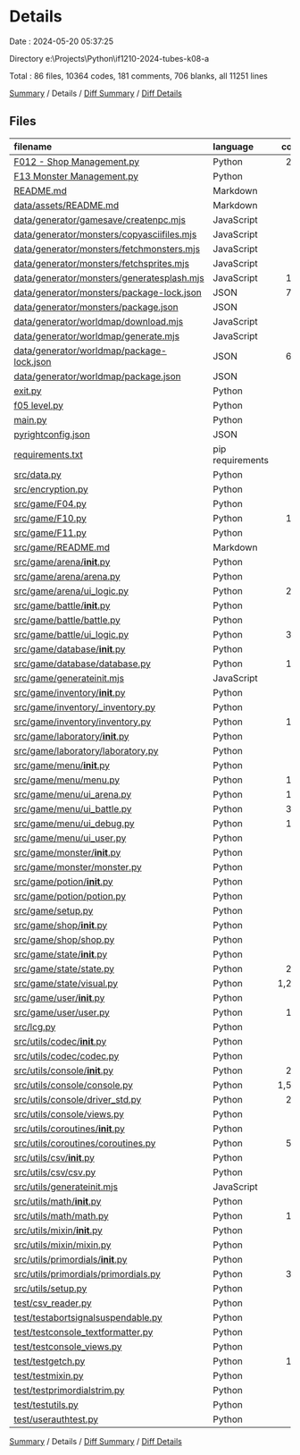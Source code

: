 # Details

Date : 2024-05-20 05:37:25

Directory e:\\Projects\\Python\\if1210-2024-tubes-k08-a

Total : 86 files,  10364 codes, 181 comments, 706 blanks, all 11251 lines

[Summary](results.md) / Details / [Diff Summary](diff.md) / [Diff Details](diff-details.md)

## Files
| filename | language | code | comment | blank | total |
| :--- | :--- | ---: | ---: | ---: | ---: |
| [F012 - Shop Management.py](/F012%20-%20Shop%20Management.py) | Python | 264 | 1 | 32 | 297 |
| [F13 Monster Management.py](/F13%20Monster%20Management.py) | Python | 47 | 1 | 7 | 55 |
| [README.md](/README.md) | Markdown | 10 | 0 | 6 | 16 |
| [data/assets/README.md](/data/assets/README.md) | Markdown | 11 | 0 | 10 | 21 |
| [data/generator/gamesave/createnpc.mjs](/data/generator/gamesave/createnpc.mjs) | JavaScript | 59 | 2 | 6 | 67 |
| [data/generator/monsters/copyasciifiles.mjs](/data/generator/monsters/copyasciifiles.mjs) | JavaScript | 22 | 0 | 3 | 25 |
| [data/generator/monsters/fetchmonsters.mjs](/data/generator/monsters/fetchmonsters.mjs) | JavaScript | 90 | 0 | 7 | 97 |
| [data/generator/monsters/fetchsprites.mjs](/data/generator/monsters/fetchsprites.mjs) | JavaScript | 40 | 0 | 3 | 43 |
| [data/generator/monsters/generatesplash.mjs](/data/generator/monsters/generatesplash.mjs) | JavaScript | 158 | 0 | 4 | 162 |
| [data/generator/monsters/package-lock.json](/data/generator/monsters/package-lock.json) | JSON | 708 | 0 | 1 | 709 |
| [data/generator/monsters/package.json](/data/generator/monsters/package.json) | JSON | 13 | 0 | 1 | 14 |
| [data/generator/worldmap/download.mjs](/data/generator/worldmap/download.mjs) | JavaScript | 75 | 0 | 4 | 79 |
| [data/generator/worldmap/generate.mjs](/data/generator/worldmap/generate.mjs) | JavaScript | 0 | 0 | 1 | 1 |
| [data/generator/worldmap/package-lock.json](/data/generator/worldmap/package-lock.json) | JSON | 629 | 0 | 1 | 630 |
| [data/generator/worldmap/package.json](/data/generator/worldmap/package.json) | JSON | 11 | 0 | 1 | 12 |
| [exit.py](/exit.py) | Python | 15 | 0 | 0 | 15 |
| [f05 level.py](/f05%20level.py) | Python | 15 | 4 | 4 | 23 |
| [main.py](/main.py) | Python | 79 | 3 | 3 | 85 |
| [pyrightconfig.json](/pyrightconfig.json) | JSON | 7 | 0 | 1 | 8 |
| [requirements.txt](/requirements.txt) | pip requirements | 2 | 0 | 1 | 3 |
| [src/data.py](/src/data.py) | Python | 92 | 13 | 29 | 134 |
| [src/encryption.py](/src/encryption.py) | Python | 15 | 3 | 5 | 23 |
| [src/game/F04.py](/src/game/F04.py) | Python | 28 | 0 | 2 | 30 |
| [src/game/F10.py](/src/game/F10.py) | Python | 125 | 1 | 12 | 138 |
| [src/game/F11.py](/src/game/F11.py) | Python | 88 | 1 | 9 | 98 |
| [src/game/README.md](/src/game/README.md) | Markdown | 33 | 0 | 13 | 46 |
| [src/game/arena/__init__.py](/src/game/arena/__init__.py) | Python | 7 | 0 | 4 | 11 |
| [src/game/arena/arena.py](/src/game/arena/arena.py) | Python | 23 | 0 | 6 | 29 |
| [src/game/arena/ui_logic.py](/src/game/arena/ui_logic.py) | Python | 245 | 7 | 4 | 256 |
| [src/game/battle/__init__.py](/src/game/battle/__init__.py) | Python | 15 | 0 | 4 | 19 |
| [src/game/battle/battle.py](/src/game/battle/battle.py) | Python | 55 | 0 | 12 | 67 |
| [src/game/battle/ui_logic.py](/src/game/battle/ui_logic.py) | Python | 371 | 20 | 4 | 395 |
| [src/game/database/__init__.py](/src/game/database/__init__.py) | Python | 31 | 0 | 2 | 33 |
| [src/game/database/database.py](/src/game/database/database.py) | Python | 122 | 0 | 7 | 129 |
| [src/game/generateinit.mjs](/src/game/generateinit.mjs) | JavaScript | 30 | 0 | 3 | 33 |
| [src/game/inventory/__init__.py](/src/game/inventory/__init__.py) | Python | 10 | 0 | 2 | 12 |
| [src/game/inventory/_inventory.py](/src/game/inventory/_inventory.py) | Python | 80 | 0 | 11 | 91 |
| [src/game/inventory/inventory.py](/src/game/inventory/inventory.py) | Python | 102 | 1 | 12 | 115 |
| [src/game/laboratory/__init__.py](/src/game/laboratory/__init__.py) | Python | 0 | 0 | 2 | 2 |
| [src/game/laboratory/laboratory.py](/src/game/laboratory/laboratory.py) | Python | 0 | 0 | 1 | 1 |
| [src/game/menu/__init__.py](/src/game/menu/__init__.py) | Python | 18 | 0 | 10 | 28 |
| [src/game/menu/menu.py](/src/game/menu/menu.py) | Python | 136 | 0 | 5 | 141 |
| [src/game/menu/ui_arena.py](/src/game/menu/ui_arena.py) | Python | 165 | 3 | 7 | 175 |
| [src/game/menu/ui_battle.py](/src/game/menu/ui_battle.py) | Python | 300 | 3 | 17 | 320 |
| [src/game/menu/ui_debug.py](/src/game/menu/ui_debug.py) | Python | 158 | 7 | 6 | 171 |
| [src/game/menu/ui_user.py](/src/game/menu/ui_user.py) | Python | 83 | 0 | 4 | 87 |
| [src/game/monster/__init__.py](/src/game/monster/__init__.py) | Python | 4 | 0 | 2 | 6 |
| [src/game/monster/monster.py](/src/game/monster/monster.py) | Python | 30 | 0 | 4 | 34 |
| [src/game/potion/__init__.py](/src/game/potion/__init__.py) | Python | 10 | 0 | 2 | 12 |
| [src/game/potion/potion.py](/src/game/potion/potion.py) | Python | 60 | 0 | 12 | 72 |
| [src/game/setup.py](/src/game/setup.py) | Python | 9 | 0 | 2 | 11 |
| [src/game/shop/__init__.py](/src/game/shop/__init__.py) | Python | 0 | 0 | 2 | 2 |
| [src/game/shop/shop.py](/src/game/shop/shop.py) | Python | 0 | 0 | 1 | 1 |
| [src/game/state/__init__.py](/src/game/state/__init__.py) | Python | 83 | 0 | 4 | 87 |
| [src/game/state/state.py](/src/game/state/state.py) | Python | 263 | 3 | 13 | 279 |
| [src/game/state/visual.py](/src/game/state/visual.py) | Python | 1,226 | 0 | 29 | 1,255 |
| [src/game/user/__init__.py](/src/game/user/__init__.py) | Python | 9 | 0 | 2 | 11 |
| [src/game/user/user.py](/src/game/user/user.py) | Python | 129 | 20 | 25 | 174 |
| [src/lcg.py](/src/lcg.py) | Python | 32 | 16 | 13 | 61 |
| [src/utils/codec/__init__.py](/src/utils/codec/__init__.py) | Python | 3 | 0 | 2 | 5 |
| [src/utils/codec/codec.py](/src/utils/codec/codec.py) | Python | 39 | 0 | 5 | 44 |
| [src/utils/console/__init__.py](/src/utils/console/__init__.py) | Python | 243 | 0 | 6 | 249 |
| [src/utils/console/console.py](/src/utils/console/console.py) | Python | 1,576 | 15 | 50 | 1,641 |
| [src/utils/console/driver_std.py](/src/utils/console/driver_std.py) | Python | 218 | 0 | 14 | 232 |
| [src/utils/console/views.py](/src/utils/console/views.py) | Python | 84 | 0 | 5 | 89 |
| [src/utils/coroutines/__init__.py](/src/utils/coroutines/__init__.py) | Python | 56 | 0 | 2 | 58 |
| [src/utils/coroutines/coroutines.py](/src/utils/coroutines/coroutines.py) | Python | 524 | 1 | 56 | 581 |
| [src/utils/csv/__init__.py](/src/utils/csv/__init__.py) | Python | 3 | 0 | 2 | 5 |
| [src/utils/csv/csv.py](/src/utils/csv/csv.py) | Python | 65 | 10 | 7 | 82 |
| [src/utils/generateinit.mjs](/src/utils/generateinit.mjs) | JavaScript | 30 | 0 | 3 | 33 |
| [src/utils/math/__init__.py](/src/utils/math/__init__.py) | Python | 31 | 0 | 2 | 33 |
| [src/utils/math/math.py](/src/utils/math/math.py) | Python | 110 | 18 | 16 | 144 |
| [src/utils/mixin/__init__.py](/src/utils/mixin/__init__.py) | Python | 7 | 0 | 2 | 9 |
| [src/utils/mixin/mixin.py](/src/utils/mixin/mixin.py) | Python | 69 | 0 | 7 | 76 |
| [src/utils/primordials/__init__.py](/src/utils/primordials/__init__.py) | Python | 62 | 0 | 2 | 64 |
| [src/utils/primordials/primordials.py](/src/utils/primordials/primordials.py) | Python | 387 | 14 | 67 | 468 |
| [src/utils/setup.py](/src/utils/setup.py) | Python | 9 | 0 | 2 | 11 |
| [test/csv_reader.py](/test/csv_reader.py) | Python | 7 | 0 | 2 | 9 |
| [test/testabortsignalsuspendable.py](/test/testabortsignalsuspendable.py) | Python | 30 | 0 | 5 | 35 |
| [test/testconsole_textformatter.py](/test/testconsole_textformatter.py) | Python | 68 | 0 | 10 | 78 |
| [test/testconsole_views.py](/test/testconsole_views.py) | Python | 53 | 0 | 12 | 65 |
| [test/testgetch.py](/test/testgetch.py) | Python | 117 | 7 | 5 | 129 |
| [test/testmixin.py](/test/testmixin.py) | Python | 42 | 1 | 8 | 51 |
| [test/testprimordialstrim.py](/test/testprimordialstrim.py) | Python | 16 | 0 | 3 | 19 |
| [test/testutils.py](/test/testutils.py) | Python | 38 | 0 | 7 | 45 |
| [test/userauthtest.py](/test/userauthtest.py) | Python | 35 | 6 | 4 | 45 |

[Summary](results.md) / Details / [Diff Summary](diff.md) / [Diff Details](diff-details.md)